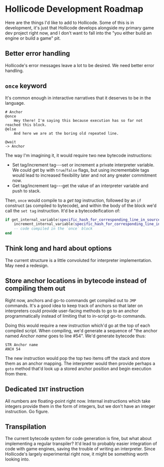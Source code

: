 # Hollicode Development Roadmap

Here are the things I'd like to add to Hollicode. Some of this is in development, it's just that Hollicode develops alongside my primary game dev project right now, and I don't want to fall into the "you either build an engine or build a game" pit.

## Better error handling

Hollicode's error messages leave a lot to be desired. We need better error handling.

## `once` keyword

It's common enough in interactive narratives that it deserves to be in the language.

```
# Anchor
@once
	Hey there! I'm saying this because execution has so far not reached this block.
@else
	And here we are at the boring old repeated line.

@wait
-> Anchor
```

The way I'm imagining it, it would require two new bytecode instructions:

* Set tag/increment tag---set or increment a private interpreter variable. We could get by with `true`/`false` flags, but using incrementable tags would lead to increased flexibility later and not any greater commitment now.
* Get tag/increment tag---get the value of an interpreter variable and push to stack.

Then, `once` would compile to a *get tag* instruction, followed by an `if` construct (as compiled to bytecode), and within the body of the block we'd call the `set tag` instruction. It'd be a bytecodeification of:
```lua
if get_internal_variable(specific_hash_for_corresponding_line_in_source) == 0 then
	increment_internal_variable(specific_hash_for_corresponding_line_in_source)
	-- code compiled in the `once` block
end
```

## Think long and hard about options

The current structure is a little convoluted for interpreter implementation. May need a redesign.

## Store anchor locations in bytecode instead of compiling them out

Right now, anchors and go-to commands get compiled out to `JMP` commands. It's a good idea to keep track of anchors so that later on interpreters could provide user-facing methods to go to an anchor programmatically instead of limiting that to in-script go-to commands.

Doing this would require a new instruction which'd go at the top of each compiled script. When compiling, we'd generate a sequence of "the anchor named *Anchor name* goes to line #54". We'd generate bytecode thus:

```
STR	Anchor name
ANCH 54
```

The new instruction would pop the top two items off the stack and store them as an anchor mapping. The interpreter would then provide perhaps a `goto` method that'd look up a stored anchor position and begin execution from there.

## Dedicated `INT` instruction

All numbers are floating-point right now. Internal instructions which take integers provide them in the form of integers, but we don't have an integer instruction. Go figure.

## Transpilation

The current bytecode system for code generation is fine, but what about implementing a regular transpiler? It'd lead to probably easier integration of code with game engines, saving the trouble of writing an interpreter. Since Hollicode's largely experimental right now, it might be something worth looking into.
